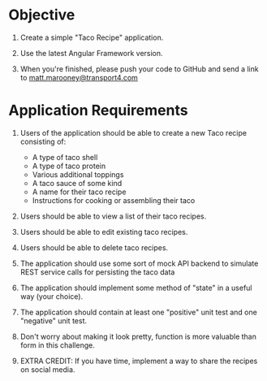 # Objective

1. Create a simple "Taco Recipe" application. 

2. Use the latest Angular Framework version.

3.  When you're finished, please push your code to GitHub and send a link to matt.marooney@transport4.com
 
# Application Requirements

1. Users of the application should be able to create a new Taco recipe consisting of:
    - A type of taco shell
    - A type of taco protein
    - Various additional toppings
    - A taco sauce of some kind
    - A name for their taco recipe
    - Instructions for cooking or assembling their taco

2. Users should be able to view a list of their taco recipes.

3. Users should be able to edit existing taco recipes.

4. Users should be able to delete taco recipes.

5. The application should use some sort of mock API backend to simulate REST service calls for persisting the taco data

6. The application should implement some method of "state" in a useful way (your choice).

7. The application should contain at least one "positive" unit test and one "negative" unit test.

8. Don't worry about making it look pretty, function is more valuable than form in this challenge.

9. EXTRA CREDIT: If you have time, implement a way to share the recipes on social media.
